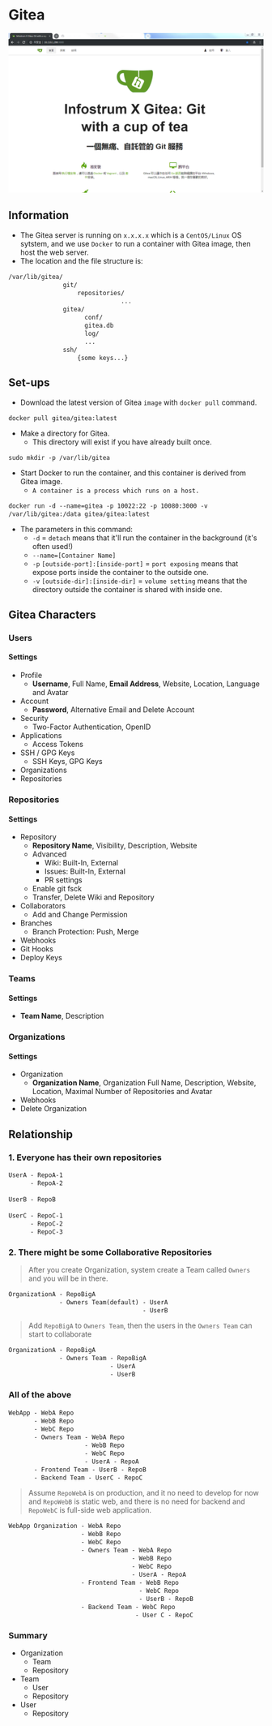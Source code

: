 # Gitea

![](./gitea.PNG)

## Information
- The Gitea server is running on `x.x.x.x` which is a `CentOS/Linux` OS sytstem, and we use `Docker` to run a container with Gitea image, then host the web server.
- The location and the file structure is:

```
/var/lib/gitea/
               git/
                   repositories/
                               ...
               gitea/
                     conf/
                     gitea.db
                     log/
                     ...
               ssh/
                   {some keys...}
```
## Set-ups
- Download the latest version of Gitea `image` with `docker pull` command.

```docker
docker pull gitea/gitea:latest
```

- Make a directory for Gitea.
  - This directory will exist if you have already built once.

```docker
sudo mkdir -p /var/lib/gitea
```

- Start Docker to run the container, and this container is derived from Gitea image. 
  - `A container is a process which runs on a host.`

```docker
docker run -d --name=gitea -p 10022:22 -p 10080:3000 -v /var/lib/gitea:/data gitea/gitea:latest
```

- The parameters in this command:
  - `-d` = `detach` means that it'll run the container in the background (it's often used!)
  - `--name=[Container Name]`
  - `-p` `[outside-port]:[inside-port]` = `port exposing` means that expose ports inside the container to the outside one.
  - `-v` `[outside-dir]:[inside-dir]` = `volume setting` means that the directory outside the container is shared with inside one.

## Gitea Characters
### Users
#### Settings
- Profile
  - **Username**, Full Name, **Email Address**, Website, Location, Language and Avatar
- Account
  - **Password**, Alternative Email and Delete Account
- Security
  - Two-Factor Authentication, OpenID
- Applications
  - Access Tokens
- SSH / GPG Keys
  - SSH Keys, GPG Keys
- Organizations
- Repositories

### Repositories
#### Settings
  - Repository
    - **Repository Name**, Visibility, Description, Website
    - Advanced
      - Wiki: Built-In, External
      - Issues: Built-In, External
      - PR settings
    - Enable git fsck
    - Transfer, Delete Wiki and Repository
  - Collaborators
    - Add and Change Permission
  - Branches
    - Branch Protection: Push, Merge
  - Webhooks
  - Git Hooks
  - Deploy Keys

### Teams
#### Settings
  - **Team Name**, Description

### Organizations
#### Settings
  - Organization
    - **Organization Name**, Organization Full Name, Description, Website, Location, Maximal Number of Repositories and Avatar
  - Webhooks
  - Delete Organization

## Relationship
### 1. Everyone has their own repositories

```
UserA - RepoA-1
      - RepoA-2

UserB - RepoB

UserC - RepoC-1
      - RepoC-2
      - RepoC-3
```

### 2. There might be some Collaborative Repositories

> After you create Organization, system create a Team called `Owners` and you will be in there.

```
OrganizationA - RepoBigA
              - Owners Team(default) - UserA
                                     - UserB
```

> Add `RepoBigA` to `Owners Team`, then the users in the `Owners Team` can start to collaborate

```
OrganizationA - RepoBigA
              - Owners Team - RepoBigA
                            - UserA
                            - UserB
```

### All of the above

```
WebApp - WebA Repo
       - WebB Repo
       - WebC Repo
       - Owners Team - WebA Repo
                     - WebB Repo
                     - WebC Repo
                     - UserA - RepoA
       - Frontend Team - UserB - RepoB
       - Backend Team - UserC - RepoC
```

> Assume `RepoWebA` is on production, and it no need to develop for now
> and `RepoWebB` is static web, and there is no need for backend
> and `RepoWebC` is full-side web application.

```
WebApp Organization - WebA Repo
                    - WebB Repo
                    - WebC Repo
                    - Owners Team - WebA Repo
                                  - WebB Repo
                                  - WebC Repo
                                  - UserA - RepoA
                    - Frontend Team - WebB Repo
                                    - WebC Repo
                                    - UserB - RepoB
                    - Backend Team - WebC Repo
                                   - User C - RepoC
```

### Summary
- Organization 
  - Team
  - Repository
- Team
  - User
  - Repository
- User
  - Repository
